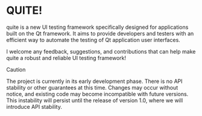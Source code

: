 # QUITE!

quite is a new UI testing framework specifically designed for applications built on the Qt framework. It aims to provide developers and testers with an efficient way to automate the testing of Qt application user interfaces.

I welcome any feedback, suggestions, and contributions that can help make quite a robust and reliable UI testing framework!

> [!CAUTION]
> The project is currently in its early development phase. 
> There is no API stability or other guarantees at this time. 
> Changes may occur without notice, and existing code may become incompatible with future versions. 
> This instability will persist until the release of version 1.0, where we will introduce API stability.
